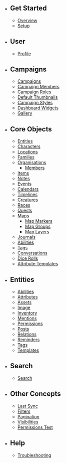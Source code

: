 - ## Get Started
  - [Overview](/api-docs/{{version}}/overview)
  - [Setup](/api-docs/{{version}}/setup)


- ## User
  - [Profile](/api-docs/{{version}}/profile)

- ## Campaigns
  - [Campaigns](/api-docs/{{version}}/campaigns)
  - [Campaign Members](/api-docs/{{version}}/campaigns/members)
  - [Campaign Roles](/api-docs/{{version}}/campaigns/roles)
  - [Default Thumbnails](/api-docs/{{version}}/campaigns/default-thumbnails)
  - [Campaign Styles](/api-docs/{{version}}/campaigns/styles)
  - [Dashboard Widgets](/api-docs/{{version}}/campaigns/dashboard-widgets)
  - [Gallery](/api-docs/{{version}}/campaigns/images)

- ## Core Objects
  - [Entities](/api-docs/{{version}}/entities)
  - [Characters](/api-docs/{{version}}/characters)
  - [Locations](/api-docs/{{version}}/locations)
  - [Families](/api-docs/{{version}}/families)
  - [Organisations](/api-docs/{{version}}/organisations)
      - [Members](/api-docs/{{version}}/organisation-members)
  - [Items](/api-docs/{{version}}/items)
  - [Notes](/api-docs/{{version}}/notes)
  - [Events](/api-docs/{{version}}/events)
  - [Calendars](/api-docs/{{version}}/calendars)
  - [Timelines](/api-docs/{{version}}/timelines)
  - [Creatures](/api-docs/{{version}}/creatures)
  - [Races](/api-docs/{{version}}/races)
  - [Quests](/api-docs/{{version}}/quests)
  - [Maps](/api-docs/{{version}}/maps)
      - [Map Markers](/api-docs/{{version}}/map_markers)
      - [Map Groups](/api-docs/{{version}}/map_groups)
      - [Map Layers](/api-docs/{{version}}/map_layers)
  - [Journals](/api-docs/{{version}}/journals)
  - [Abilities](/api-docs/{{version}}/abilities)
  - [Tags](/api-docs/{{version}}/tags)
  - [Conversations](/api-docs/{{version}}/conversations)
  - [Dice Rolls](/api-docs/{{version}}/dice-rolls)
  - [Attribute Templates](/api-docs/{{version}}/attribute-templates)

- ## Entities
  - [Abilities](/api-docs/{{version}}/entities/entity-abilities)
  - [Attributes](/api-docs/{{version}}/entities/attributes)
  - [Assets](/api-docs/{{version}}/entities/entity-assets)
  - [Image](/api-docs/{{version}}/entities/entity-image)
  - [Inventory](/api-docs/{{version}}/entities/inventory)
  - [Mentions](/api-docs/{{version}}/entities/entity-mentions)
  - [Permissions](/api-docs/{{version}}/entities/entity-permissions)
  - [Posts](/api-docs/{{version}}/entities/posts)
  - [Relations](/api-docs/{{version}}/entities/relations)
  - [Reminders](/api-docs/{{version}}/entities/reminders)
  - [Tags](/api-docs/{{version}}/entities/entity-tags)
  - [Templates](/api-docs/{{version}}/entities/templates)

- ## Search
  - [Search](/api-docs/{{version}}/search)

- ## Other Concepts
  - [Last Sync](/api-docs/{{version}}/misc/last-sync)
  - [Filters](/api-docs/{{version}}/misc/filters)
  - [Pagination](/api-docs/{{version}}/misc/pagination)
  - [Visibilities](/api-docs/{{version}}/misc/visibilities)
  - [Permissions Test](/api-docs/{{version}}/misc/permissions-test)

- ## Help
  - [Troubleshooting](/api-docs/{{version}}/troubleshooting)
